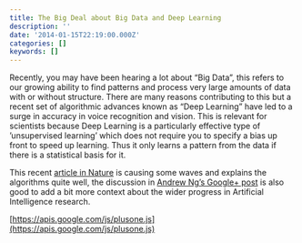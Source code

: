 ```yaml
---
title: The Big Deal about Big Data and Deep Learning
description: ''
date: '2014-01-15T22:19:00.000Z'
categories: []
keywords: []
---
```


Recently, you may have been hearing a lot about “Big Data”, this refers to our growing ability to find patterns and process very large amounts of data with or without structure. There are many reasons contributing to this but a recent set of algorithmic advances known as “Deep Learning” have led to a surge in accuracy in voice recognition and vision. This is relevant for scientists because Deep Learning is a particularly effective type of ’unsupervised learning’ which does not require you to specify a bias up front to speed up learning. Thus it only learns a pattern from the data if there is a statistical basis for it.  
  
  
This recent [article in Nature](http://www.nature.com/news/computer-science-the-learning-machines-1.14481?WT.mc_id=TWT_NatureNews) is causing some waves and explains the algorithms quite well, the discussion in [Andrew Ng’s Google+ post](https://plus.google.com/b/105917944266111687812/113710395888978478005/posts/KqXAB1sfi6b) is also good to add a bit more context about the wider progress in Artificial Intelligence research.  
  
[https://apis.google.com/js/plusone.js](https://apis.google.com/js/plusone.js)
